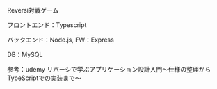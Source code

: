 Reversi対戦ゲーム

フロントエンド：Typescript

バックエンド：Node.js, FW：Express

DB：MySQL

参考：udemy リバーシで学ぶアプリケーション設計入門〜仕様の整理からTypeScriptでの実装まで〜
